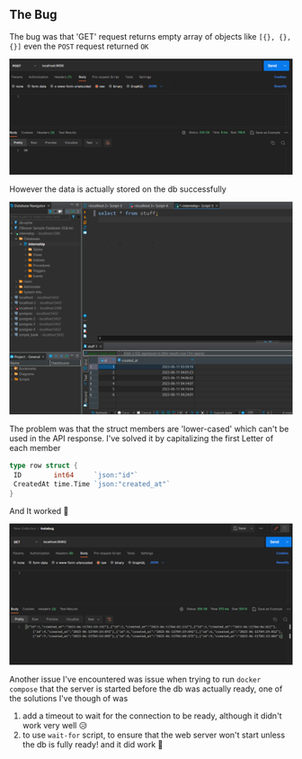 ## The Bug

The bug was that 'GET' request returns empty array of objects like `[{}, {}, {}]` even the `POST` request returned `OK`

![](./docs/screenshots/Screenshot%202023-06-11%20061635.png)

However the data is actually stored on the db successfully

![](./docs/screenshots/Screenshot%202023-06-11%20074536.png)

The problem was that the struct members are 'lower-cased' which can't be used in the API response.
I've solved it by capitalizing the first Letter of each member

```go
type row struct {
 ID        int64     `json:"id"`
 CreatedAt time.Time `json:"created_at"`
}
```

And It worked 🎉

![](./docs/screenshots/Screenshot%202023-06-11%20082139.png)

Another issue I've encountered was issue when trying to run `docker compose` that the server is started before the db was actually ready,
one of the solutions I've though of was

1. add a timeout to wait for the connection to be ready, although it didn't work very well 😥
2. to use `wait-for` script, to ensure that the web server won't start unless the db is fully ready! and it did work 🎉
